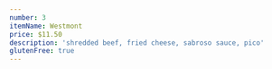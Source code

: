 ```yaml
---
number: 3
itemName: Westmont
price: $11.50
description: 'shredded beef, fried cheese, sabroso sauce, pico'
glutenFree: true
---
```


